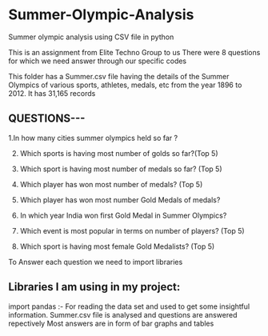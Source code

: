 # Summer-Olympic-Analysis
Summer olympic analysis using CSV file in python


This is an assignment from Elite Techno Group to us
There were 8 questions for which we need answer through our specific  codes

This folder has a Summer.csv file having the details of the Summer Olympics of various sports, athletes, medals, etc from the year 1896 to 2012. It has 31,165 records

## QUESTIONS---

1.In how many cities summer olympics held so far ?

2. Which sports is having most number of golds so far?(Top 5)

3. Which sport is having most number of medals so far? (Top 5)

4. Which player has won most number of medals? (Top 5)

5. Which player has won most number Gold Medals of medals?

6. In which year India won first Gold Medal in Summer Olympics?

7. Which event is most popular in terms on number of players? (Top 5)

8. Which sport is having most female Gold Medalists? (Top 5)

To Answer each question we need to import  libraries

## Libraries I am using in my project:
import pandas :- For reading the data set and used to get some insightful information.
Summer.csv file is analysed and questions are answered repectively
 Most answers are in form of bar graphs and tables
 

